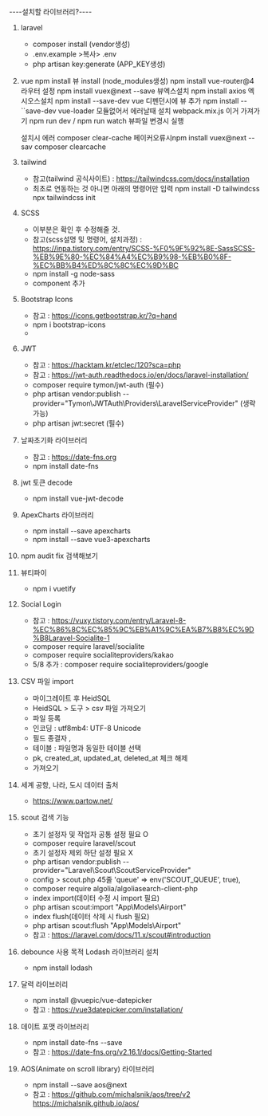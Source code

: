 ----설치할 라이브러리?----
1. laravel
    - composer install (vendor생성)
    - .env.example >복사> .env
    - php artisan key:generate (APP_KEY생성)

2. vue
    npm install    뷰 install (node_modules생성)
    npm install vue-router@4     라우터 설정
    npm install vuex@next --save    뷰엑스설치
    npm install axios    엑시오스설치
    npm install --save-dev vue     디펜던시에 뷰 추가
    npm install --``save-dev vue-loader   모듈없어서 에러날때 설치
    webpack.mix.js  이거 가져가기
    npm run dev / npm run watch    뷰파일 변경시 실행

    설치시 에러
    composer clear-cache    페이커오류시npm install vuex@next --sav
    composer clearcache

3. tailwind
    - 참고(tailwind 공식사이트) : https://tailwindcss.com/docs/installation
    - 최초로 연동하는 것 아니면 아래의 명령어만 입력
        npm install -D tailwindcss
        npx tailwindcss init

4. SCSS
    - 이부분은 확인 후 수정해줄 것.
    - 참고(scss설명 및 명령어, 설치과정) : https://inpa.tistory.com/entry/SCSS-%F0%9F%92%8E-SassSCSS-%EB%9E%80-%EC%84%A4%EC%B9%98-%EB%B0%8F-%EC%BB%B4%ED%8C%8C%EC%9D%BC
    - npm install -g node-sass
    - component 추가
        <style lang="scss">
            @import '../sass/app.scss';
        </style>

5. Bootstrap Icons
    - 참고 : https://icons.getbootstrap.kr/?q=hand
    - npm i bootstrap-icons
    - <link rel="stylesheet" href="https://cdn.jsdelivr.net/npm/bootstrap-icons@1.11.3/font/bootstrap-icons.min.css">

6. JWT
    - 참고 : https://hacktam.kr/etclec/120?sca=php
    - 참고 : https://jwt-auth.readthedocs.io/en/docs/laravel-installation/
    - composer require tymon/jwt-auth (필수)
    - php artisan vendor:publish --provider="Tymon\JWTAuth\Providers\LaravelServiceProvider" (생략가능)
    - php artisan jwt:secret (필수)

7. 날짜초기화 라이브러리
    - 참고 : https://date-fns.org
    - npm install date-fns

8. jwt 토큰 decode
    - npm install vue-jwt-decode

9. ApexCharts 라이브러리
    - npm install --save apexcharts
    - npm install --save vue3-apexcharts

10. npm audit fix 검색해보기

11. 뷰티파이
    - npm i vuetify

12. Social Login
    - 참고 : https://vuxy.tistory.com/entry/Laravel-8-%EC%86%8C%EC%85%9C%EB%A1%9C%EA%B7%B8%EC%9D%B8Laravel-Socialite-1
    - composer require laravel/socialite
    - composer require socialiteproviders/kakao
    + 5/8 추가 : composer require socialiteproviders/google

13. CSV 파일 import
    - 마이그레이트 후 HeidSQL
    - HeidSQL > 도구 > csv 파일 가져오기
    - 파일 등록
    - 인코딩 : utf8mb4: UTF-8 Unicode
    - 필드 종결자 ,
    - 테이블 : 파일명과 동일한 테이블 선택
    - pk, created_at, updated_at, deleted_at 체크 해제
    - 가져오기

14. 세계 공항, 나라, 도시 데이터 출처
    - https://www.partow.net/

15. scout 검색 기능
    - 초기 설정자 및 작업자 공통 설정 필요 O
    - composer require laravel/scout
    - 초기 설정자 제외 하단 설정 필요 X
    - php artisan vendor:publish --provider="Laravel\Scout\ScoutServiceProvider"
    - config > scout.php 45줄 'queue' => env('SCOUT_QUEUE', true),
    - composer require algolia/algoliasearch-client-php
    - index import(데이터 수정 시 import 필요)
    - php artisan scout:import "App\Models\Airport"
    - index flush(데이터 삭제 시 flush 필요)
    - php artisan scout:flush "App\Models\Airport"
    - 참고 : https://laravel.com/docs/11.x/scout#introduction

16. debounce 사용 목적 Lodash 라이브러리 설치
    - npm install lodash

17. 달력 라이브러리
    - npm install @vuepic/vue-datepicker
    - 참고 : https://vue3datepicker.com/installation/

18. 데이트 포맷 라이브러리
    - npm install date-fns --save
    - 참고 : https://date-fns.org/v2.16.1/docs/Getting-Started

19. AOS(Animate on scroll library) 라이브러리
    - npm install --save aos@next
    - 참고 : https://github.com/michalsnik/aos/tree/v2
            https://michalsnik.github.io/aos/
